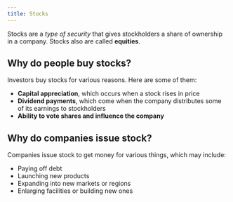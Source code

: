 ```yaml
---
title: Stocks
---
```


Stocks are a _type of security_ that gives stockholders a share of ownership in a company. Stocks also are called **equities**.

## Why do people buy stocks?

Investors buy stocks for various reasons. Here are some of them:

- **Capital appreciation**, which occurs when a stock rises in price
- **Dividend payments**, which come when the company distributes some of its earnings to stockholders
- **Ability to vote shares and influence the company**

## Why do companies issue stock?

Companies issue stock to get money for various things, which may include:

- Paying off debt
- Launching new products
- Expanding into new markets or regions
- Enlarging facilities or building new ones
